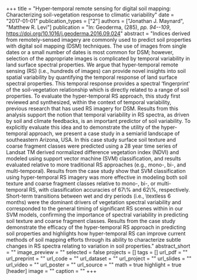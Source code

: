 +++
title = "Hyper-temporal remote sensing for digital soil mapping: Characterizing soil-vegetation response to climatic variability"
date = "2017-01-01"
publication_types = ["2"]
authors = ["Jonathan J. Maynard", "Matthew R. Levi"]
publication = "In: Geoderma, (285), _pp. 94--109_, https://doi.org/10.1016/j.geoderma.2016.09.024"
abstract = "Indices derived from remotely-sensed imagery are commonly used to predict soil properties with digital soil mapping (DSM) techniques. The use of images from single dates or a small number of dates is most common for DSM; however, selection of the appropriate images is complicated by temporal variability in land surface spectral properties. We argue that hyper-temporal remote sensing (RS) (i.e., hundreds of images) can provide novel insights into soil spatial variability by quantifying the temporal response of land surface spectral properties. This temporal response provides a spectral ‘fingerprint' of the soil-vegetation relationship which is directly related to a range of soil properties. To evaluate the hyper-temporal RS approach, this study first reviewed and synthesized, within the context of temporal variability, previous research that has used RS imagery for DSM. Results from this analysis support the notion that temporal variability in RS spectra, as driven by soil and climate feedbacks, is an important predictor of soil variability. To explicitly evaluate this idea and to demonstrate the utility of the hyper-temporal approach, we present a case study in a semiarid landscape of southeastern Arizona, USA. In this case study surface soil texture and coarse fragment classes were predicted using a 28 year time series of Landsat TM derived normalized difference vegetation index (NDVI) and modeled using support vector machine (SVM) classification, and results evaluated relative to more traditional RS approaches (e.g., mono-, bi-, and multi-temporal). Results from the case study show that SVM classification using hyper-temporal RS imagery was more effective in modeling both soil texture and coarse fragment classes relative to mono-, bi-, or multi-temporal RS, with classification accuracies of 67\\% and 62\\%, respectively. Short-term transitions between wet and dry periods (i.e., \\textless 6 months) were the dominant drivers of vegetation spectral variability and corresponded to the general timing of significant RS scenes within in our SVM models, confirming the importance of spectral variability in predicting soil texture and coarse fragment classes. Results from the case study demonstrate the efficacy of the hyper-temporal RS approach in predicting soil properties and highlights how hyper-temporal RS can improve current methods of soil mapping efforts through its ability to characterize subtle changes in RS spectra relating to variation in soil properties."
abstract_short = ""
image_preview = ""
selected = false
projects = []
tags = []
url_pdf = ""
url_preprint = ""
url_code = ""
url_dataset = ""
url_project = ""
url_slides = ""
url_video = ""
url_poster = ""
url_source = ""
math = true
highlight = true
[header]
image = ""
caption = ""
+++
